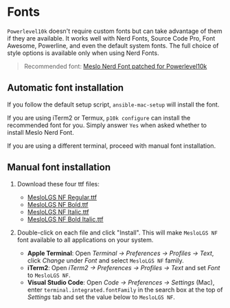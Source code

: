 # Fonts

`Powerlevel10k` doesn't require custom fonts but can take advantage of them if they are available. It works well with Nerd Fonts, Source Code Pro, Font Awesome, Powerline, and even the default system fonts. The full choice of style options is available only when using Nerd Fonts.

> Recommended font: [Meslo Nerd Font patched for Powerlevel10k](https://github.com/romkatv/powerlevel10k#meslo-nerd-font-patched-for-powerlevel10k)

## Automatic font installation

If you follow the default setup script, `ansible-mac-setup` will install the font.

If you are using iTerm2 or Termux, `p10k configure` can install the recommended font for you. Simply answer `Yes` when asked whether to install Meslo Nerd Font.

If you are using a different terminal, proceed with manual font installation.

## Manual font installation

1. Download these four ttf files:

   - [MesloLGS NF Regular.ttf](../font/MesloLGS%20NF%20Regular.ttf)
   - [MesloLGS NF Bold.ttf](../font/MesloLGS%20NF%20Bold.ttf)
   - [MesloLGS NF Italic.ttf](../font/MesloLGS%20NF%20Italic.ttf)
   - [MesloLGS NF Bold Italic.ttf](../font/MesloLGS%20NF%20Bold%20Italic.ttf)

2. Double-click on each file and click "Install". This will make `MesloLGS NF` font available to all applications on your system.

   - **Apple Terminal**: Open _Terminal → Preferences → Profiles → Text_, click _Change_ under _Font_
     and select `MesloLGS NF` family.
   - **iTerm2**: Open _iTerm2 → Preferences → Profiles → Text_ and set _Font_ to
     `MesloLGS NF`.
   - **Visual Studio Code**: Open _Code → Preferences → Settings_ (Mac), enter `terminal.integrated.fontFamily` in the search box at
     the top of _Settings_ tab and set the value below to `MesloLGS NF`.
